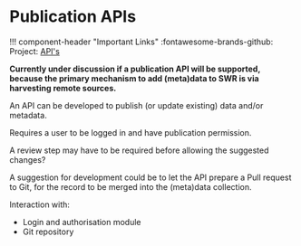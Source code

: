 # Publication APIs

!!! component-header "Important Links"
    :fontawesome-brands-github: Project: [API's](https://github.com/orgs/soilwise-he/projects/9)

**Currently under discussion if a publication API will be supported, because the primary mechanism to add (meta)data to SWR is via harvesting remote sources.**

An API can be developed to publish (or update existing) data and/or metadata. 

Requires a user to be logged in and have publication permission.

A review step may have to be required before allowing the suggested changes?

A suggestion for development could be to let the API prepare a Pull request to Git, for the record to be merged into the (meta)data collection.

Interaction with:

- Login and authorisation module
- Git repository

